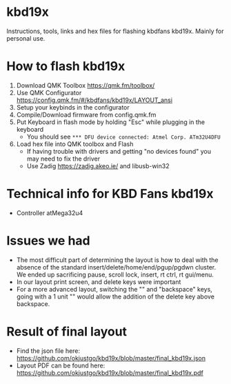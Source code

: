 # kbd19x
Instructions, tools, links and hex files for flashing kbdfans kbd19x. Mainly for personal use. 

# How to flash kbd19x
1. Download QMK Toolbox https://qmk.fm/toolbox/
1. Use QMK Configurator https://config.qmk.fm/#/kbdfans/kbd19x/LAYOUT_ansi
1. Setup your keybinds in the configurator
1. Compile/Download firmware from config.qmk.fm
1. Put Keyboard in flash mode by holding "Esc" while plugging in the keyboard
    - You should see `*** DFU device connected: Atmel Corp. ATm32U4DFU`
1. Load hex file into QMK toolbox and Flash
    - If having trouble with drivers and getting "no devices found" you may need to fix the driver
    - Use Zadig https://zadig.akeo.ie/ and libusb-win32

# Technical info for KBD Fans kbd19x
- Controller atMega32u4

# Issues we had
- The most difficult part of determining the layout is how to deal with the absence of the standard insert/delete/home/end/pgup/pgdwn cluster. We ended up sacrificing pause, scroll lock, insert, rt ctrl, rt gui/menu.
- In our layout print screen, and delete keys were important
- For a more advanced layout, switching the "\" and "backspace" keys, going with a 1 unit "\" would allow the addition of the delete key above backspace. 

# Result of final layout
- Find the json file here: https://github.com/okjustgo/kbd19x/blob/master/final_kbd19x.json
- Layout PDF can be found here: https://github.com/okjustgo/kbd19x/blob/master/final_kbd19x.pdf


